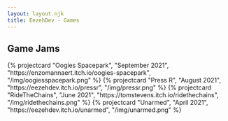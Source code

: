```yaml
---
layout: layout.njk
title: EezehDev - Games
---
```


<section class="games">
  <h2>Game Jams</h2>
  <div class="project-grid container">
    {% projectcard "Oogies Spacepark", "September 2021", "https://enzomannaert.itch.io/oogies-spacepark", "/img/oogiesspacepark.png" %}
    {% projectcard "Press R", "August 2021", "https://eezehdev.itch.io/pressr", "/img/pressr.png" %}
    {% projectcard "RideTheChains", "June 2021", "https://tomstevens.itch.io/ridethechains", "/img/ridethechains.png" %}
    {% projectcard "Unarmed", "April 2021", "https://eezehdev.itch.io/unarmed", "/img/unarmed.png" %}
  </div>
</section>
